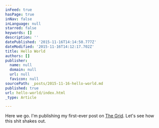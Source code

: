 ```yaml
---
inFeed: true
hasPage: true
inNav: false
inLanguage: null
starred: false
keywords: []
description: ''
datePublished: '2015-11-16T14:14:50.777Z'
dateModified: '2015-11-16T14:12:17.702Z'
title: Hello World
authors: []
publisher:
  name: null
  domain: null
  url: null
  favicon: null
sourcePath: _posts/2015-11-16-hello-world.md
published: true
url: hello-world/index.html
_type: Article

---
```

Here we go. I'm publishing my first-ever post on [The Grid][0]. Let's see how this shit shakes out.

[0]: http://www.thegrid.io/